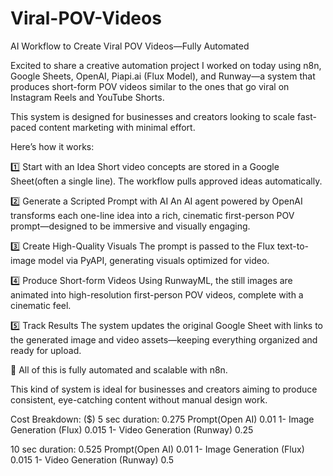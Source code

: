 # Viral-POV-Videos
AI Workflow to Create Viral POV Videos—Fully Automated


Excited to share a creative automation project I worked on today using n8n, Google Sheets, OpenAI, Piapi.ai (Flux Model), and Runway—a system that produces short-form POV videos similar to the ones that go viral on Instagram Reels and YouTube Shorts.

This system is designed for businesses and creators looking to scale fast-paced content marketing with minimal effort.

Here’s how it works:

1️⃣ Start with an Idea
Short video concepts are stored in a Google Sheet(often a single line). The workflow pulls approved ideas automatically.

2️⃣ Generate a Scripted Prompt with AI
An AI agent powered by OpenAI transforms each one-line idea into a rich, cinematic first-person POV prompt—designed to be immersive and visually engaging.

3️⃣ Create High-Quality Visuals
The prompt is passed to the Flux text-to-image model via PyAPI, generating visuals optimized for video.

4️⃣ Produce Short-form Videos
Using RunwayML, the still images are animated into high-resolution first-person POV videos, complete with a cinematic feel.

5️⃣ Track Results
The system updates the original Google Sheet with links to the generated image and video assets—keeping everything organized and ready for upload.

🔁 All of this is fully automated and scalable with n8n.

This kind of system is ideal for businesses and creators aiming to produce consistent, eye-catching content without manual design work.


Cost Breakdown: ($)
5 sec duration: 0.275
Prompt(Open AI)	               0.01
1- Image Generation (Flux)	   0.015
1- Video Generation (Runway)   0.25

10 sec duration: 0.525
Prompt(Open AI)	               0.01
1- Image Generation (Flux)	   0.015
1- Video Generation (Runway)   0.5
